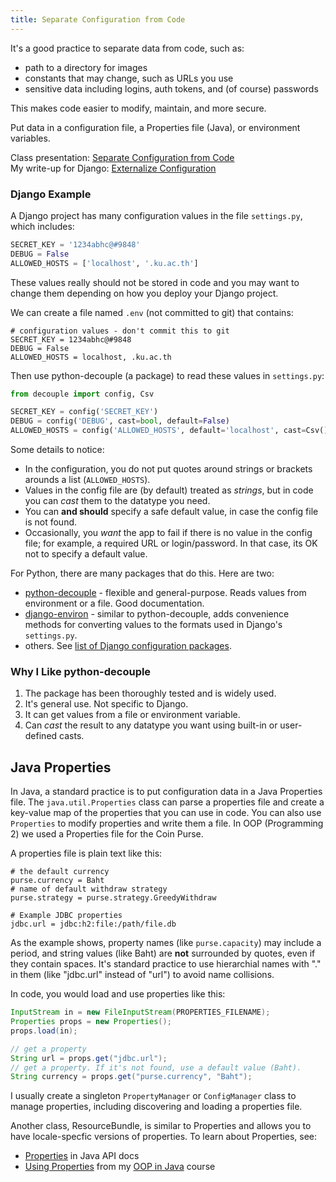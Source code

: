```yaml
---
title: Separate Configuration from Code
---
```


It's a good practice to separate data from code, such as:

* path to a directory for images
* constants that may change, such as URLs you use
* sensitive data including logins, auth tokens, and (of course) passwords

This makes code easier to modify, maintain, and more secure.

Put data in a configuration file, a Properties file (Java), or environment variables.

Class presentation: [Separate Configuration from Code](Separate-config-from-code.pdf)    
My write-up for Django: [Externalize Configuration](../django/external-configuration)

### Django Example

A Django project has many configuration values in the file `settings.py`,
which includes:
```python
SECRET_KEY = '1234abhc@#9848'
DEBUG = False
ALLOWED_HOSTS = ['localhost', '.ku.ac.th']
```

These values really should not be stored in code and you may want to change
them depending on how you deploy your Django project.

We can create a file named `.env` (not committed to git) that contains:

```shell
# configuration values - don't commit this to git
SECRET_KEY = 1234abhc@#9848
DEBUG = False
ALLOWED_HOSTS = localhost, .ku.ac.th
```

Then use python-decouple (a package) to read these values in `settings.py`:
```python
from decouple import config, Csv

SECRET_KEY = config('SECRET_KEY')
DEBUG = config('DEBUG', cast=bool, default=False)
ALLOWED_HOSTS = config('ALLOWED_HOSTS', default='localhost', cast=Csv())
```

Some details to notice:

- In the configuration, you do not put quotes around strings or brackets arounds a list (`ALLOWED_HOSTS`).
- Values in the config file are (by default) treated as *strings*, but in code you can *cast* them to the datatype you need.
- You can **and should** specify a safe default value, in case the config file is not found.  
- Occasionally, you *want* the app to fail if there is no value in the config file; for example, a required URL or login/password. In that case, its OK not to specify a default value.

For Python, there are many packages that do this. Here are two:

* [python-decouple][python-decouple] - flexible and general-purpose. Reads values from environment or a file. Good documentation.
* [django-environ][django-environ] - similar to python-decouple, adds convenience methods for converting values to the formats used in Django's `settings.py`.
* others.  See [list of Django configuration packages][django-configuration].

### Why I Like python-decouple

1. The package has been thoroughly tested and is widely used.
2. It's general use. Not specific to Django.
3. It can get values from a file or environment variable.
4. Can *cast* the result to any datatype you want using built-in or user-defined casts.

## Java Properties

In Java, a standard practice is to put configuration data in a Java Properties
file. The `java.util.Properties` class can parse a properties file
and create a key-value map of the properties that you can use in code.
You can also use `Properties` to modify properties and write them a file.
In OOP (Programming 2) we used a Properties file for the Coin Purse.

A properties file is plain text like this:
```shell
# the default currency
purse.currency = Baht
# name of default withdraw strategy
purse.strategy = purse.strategy.GreedyWithdraw

# Example JDBC properties
jdbc.url = jdbc:h2:file:/path/file.db
```

As the example shows, property names (like `purse.capacity`) may include a period, and string values (like Baht) are **not** surrounded by quotes, even if they contain spaces.
It's standard practice to use hierarchial names with "." in them (like "jdbc.url" instead of "url") to avoid name collisions.

In code, you would load and use properties like this:
```java
InputStream in = new FileInputStream(PROPERTIES_FILENAME);
Properties props = new Properties();
props.load(in);

// get a property
String url = props.get("jdbc.url");
// get a property. If it's not found, use a default value (Baht).
String currency = props.get("purse.currency", "Baht");
```
I usually create a singleton `PropertyManager` or `ConfigManager` class to manage properties,
including discovering and loading a properties file.

Another class, ResourceBundle, is similar to Properties and allows you to have locale-specfic versions of properties. 
To learn about Properties, see:

* [Properties][properties-api] in Java API docs
* [Using Properties][using-properties] from my [OOP in Java][OOP] course

[properties-api]: https://docs.oracle.com/en/java/javase/11/docs/api/java.base/java/util/Properties.html
[using-properties]: https://skeoop.github.io/properties/Using-Properties
[OOP]: https://skeoop.github.io/

[python-decouple]: https://pypi.org/project/python-decouple/
[django-environ]: https://django-environ.readthedocs.io/en/latest/
[django-configuration]: https://djangopackages.org/grids/g/configuration/
